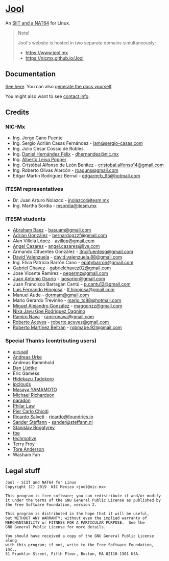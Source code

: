 # [Jool](https://www.jool.mx)

An [SIIT and a NAT64](https://www.jool.mx/en/intro-xlat.html) for Linux.

> Note!
> 
> Jool's website is hosted in two separate domains simultaneously:
> 
> - https://www.jool.mx
> - https://nicmx.github.io/Jool

## Documentation

[See here](https://www.jool.mx/en/documentation.html). You can also [generate the docs yourself](https://github.com/NICMx/Jool/tree/gh-pages).

You might also want to see [contact info](https://www.jool.mx/en/contact.html).

## Credits

### NIC-Mx

* Ing. Jorge Cano Puente
* Ing. Sergio Adrián Casas Fernández - iam@sergio-casas.com
* Ing. Julio Cesar Cossio de Robles
* Ing. [Daniel Hernández Félix](https://github.com/dhfelix) - dhernandez@nic.mx
* Ing. [Alberto Leiva Popper](https://github.com/ydahhrk)
* Ing. Cristóbal Alfonso de León Benítez - cristobal.alfonso14@gmail.com
* Ing. Roberto Olivas Alarcón - roaguns@gmail.com
* Edgar Martín Rodríguez Bernal - edgarmrb_95@hotmail.com

### ITESM representatives

* Dr. Juan Arturo Nolazco - jnolazco@itesm.mx
* Ing. Martha Sordia - msordia@itesm.mx

### ITESM students

* [Abraham Baez](https://github.com/basuam) - basuam@gmail.com
* [Adrian González](https://github.com/Adrian2112) - bernardogzzf@gmail.com
* Alan Villela López - avillop@gmail.com
* [Angel Cazares](https://github.com/legionAngel) - angel.cazares@live.com
* Armando Cifuentes González - 3ncifuentesg@gmail.com
* [David Valenzuela](https://github.com/davidvrdz) - david.valenzuela.88@gmail.com
* Ing. Elvia Patricia Barrón Cano - epatybarron@gmail.com
* [Gabriel Chavez](https://github.com/chavezgu) - gabrielchavez02@gmail.com
* Jose Vicente Ramirez - pepermz@gmail.com
* [Juan Antonio Osorio](https://github.com/JAORMX) - jaosorior@gmail.com
* Juan Francisco Barragán Cantú - p.cantu12@gmail.com
* [Luis Fernando Hinojosa](https://github.com/luion) - lf.hinojosa@gmail.com
* Manuel Aude - dormam@gmail.com
* Mario Gerardo Trevinho - mario_tc88@hotmail.com
* [Miguel Alejandro González](https://github.com/magg) - maggonzz@gmail.com
* [Nixa Jayu Gpe Rodríguez Dagnino](https://github.com/NixaDagnino)
* [Ramiro Nava](https://github.com/ramironava) - ramironava@gmail.com
* [Roberto Aceves](https://github.com/robertoaceves) - roberto.aceves@gmail.com
* [Roberto Martínez Beltrán](https://github.com/ryuzak) - robmabe.92@gmail.com

### Special Thanks (contributing users)

* [airsnail](https://github.com/airsnail)
* [Andreas Urke](https://github.com/arurke)
* Andreas Rammhold
* [Dan Lüdtke](https://www.danrl.com)
* Eric Gamess
* [Hidekazu Tadokoro](https://github.com/tadokoro)
* [ipclouds](https://github.com/ipclouds)
* [Masaya YAMAMOTO](https://github.com/pandax381)
* [Michael Richardson](http://www.sandelman.ca/mcr)
* [paradon](https://github.com/paradon)
* [Philar Law](https://github.com/philar)
* [Pier Carlo Chiodi](https://pierky.com/)
* [Ricardo Salveti](https://github.com/rsalveti) - ricardo@foundries.io
* [Sander Steffann](https://github.com/steffann) - sander@steffann.nl
* [Stanislav Bogatyrev](https://github.com/realloc)
* [tbe](https://github.com/tbe)
* [techmotive](https://github.com/techmotive)
* Terry Froy
* [Tore Anderson](https://github.com/toreanderson)
* Washam Fan

## Legal stuff

	Jool - SIIT and NAT64 for Linux
	Copyright (C) 2019  NIC Mexico <jool@nic.mx>

	This program is free software; you can redistribute it and/or modify
	it under the terms of the GNU General Public License as published by
	the Free Software Foundation, version 2.

	This program is distributed in the hope that it will be useful,
	but WITHOUT ANY WARRANTY; without even the implied warranty of
	MERCHANTABILITY or FITNESS FOR A PARTICULAR PURPOSE.  See the
	GNU General Public License for more details.

	You should have received a copy of the GNU General Public License along
	with this program; if not, write to the Free Software Foundation, Inc.,
	51 Franklin Street, Fifth Floor, Boston, MA 02110-1301 USA.

